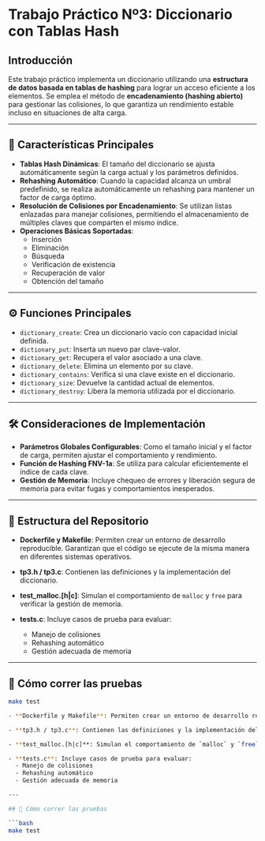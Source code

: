 # Trabajo Práctico Nº3: Diccionario con Tablas Hash

## Introducción

Este trabajo práctico implementa un diccionario utilizando una **estructura de datos basada en tablas de hashing** para lograr un acceso eficiente a los elementos. Se emplea el método de **encadenamiento (hashing abierto)** para gestionar las colisiones, lo que garantiza un rendimiento estable incluso en situaciones de alta carga.

---

## 🧩 Características Principales

- **Tablas Hash Dinámicas**: El tamaño del diccionario se ajusta automáticamente según la carga actual y los parámetros definidos.
- **Rehashing Automático**: Cuando la capacidad alcanza un umbral predefinido, se realiza automáticamente un rehashing para mantener un factor de carga óptimo.
- **Resolución de Colisiones por Encadenamiento**: Se utilizan listas enlazadas para manejar colisiones, permitiendo el almacenamiento de múltiples claves que comparten el mismo índice.
- **Operaciones Básicas Soportadas**:
  - Inserción
  - Eliminación
  - Búsqueda
  - Verificación de existencia
  - Recuperación de valor
  - Obtención del tamaño

---

## ⚙️ Funciones Principales

- `dictionary_create`: Crea un diccionario vacío con capacidad inicial definida.
- `dictionary_put`: Inserta un nuevo par clave-valor.
- `dictionary_get`: Recupera el valor asociado a una clave.
- `dictionary_delete`: Elimina un elemento por su clave.
- `dictionary_contains`: Verifica si una clave existe en el diccionario.
- `dictionary_size`: Devuelve la cantidad actual de elementos.
- `dictionary_destroy`: Libera la memoria utilizada por el diccionario.

---

## 🛠️ Consideraciones de Implementación

- **Parámetros Globales Configurables**: Como el tamaño inicial y el factor de carga, permiten ajustar el comportamiento y rendimiento.
- **Función de Hashing FNV-1a**: Se utiliza para calcular eficientemente el índice de cada clave.
- **Gestión de Memoria**: Incluye chequeo de errores y liberación segura de memoria para evitar fugas y comportamientos inesperados.

---

## 📁 Estructura del Repositorio

- **Dockerfile y Makefile**: Permiten crear un entorno de desarrollo reproducible. Garantizan que el código se ejecute de la misma manera en diferentes sistemas operativos.

- **tp3.h / tp3.c**: Contienen las definiciones y la implementación del diccionario.

- **test_malloc.[h|c]**: Simulan el comportamiento de `malloc` y `free` para verificar la gestión de memoria.

- **tests.c**: Incluye casos de prueba para evaluar:
  - Manejo de colisiones
  - Rehashing automático
  - Gestión adecuada de memoria

---

## 🧪 Cómo correr las pruebas

```bash
make test

- **Dockerfile y Makefile**: Permiten crear un entorno de desarrollo reproducible. Garantizan que el código se ejecute de la misma manera en diferentes sistemas operativos.

- **tp3.h / tp3.c**: Contienen las definiciones y la implementación del diccionario.

- **test_malloc.[h|c]**: Simulan el comportamiento de `malloc` y `free` para verificar la gestión de memoria.

- **tests.c**: Incluye casos de prueba para evaluar:
  - Manejo de colisiones
  - Rehashing automático
  - Gestión adecuada de memoria

---

## 🧪 Cómo correr las pruebas

```bash
make test
